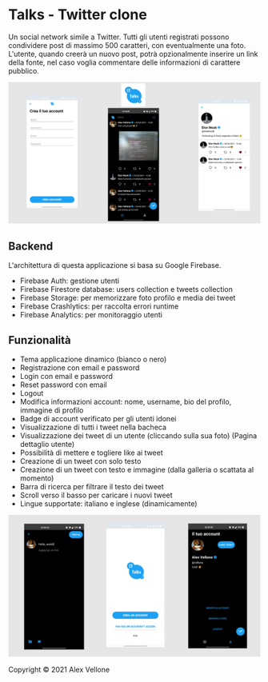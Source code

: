 # Talks - Twitter clone

Un social network simile a Twitter. 
Tutti gli utenti registrati possono condividere post di massimo 500 caratteri, con eventualmente una foto.
L'utente, quando creerà un nuovo post, potrà opzionalmente inserire un link della fonte, 
nel caso voglia commentare delle informazioni di carattere pubblico.

![Poster 1](app/src/main/poster1.png)


## Backend
L'architettura di questa applicazione si basa su Google Firebase.
- Firebase Auth: gestione utenti
- Firebase Firestore database: users collection e tweets collection
- Firebase Storage: per memorizzare foto profilo e media dei tweet
- Firebase Crashlytics: per raccolta errori runtime
- Firebase Analytics: per monitoraggio utenti


## Funzionalità
- Tema applicazione dinamico (bianco o nero)
- Registrazione con email e password
- Login con email e password
- Reset password con email
- Logout
- Modifica informazioni account: nome, username, bio del profilo, immagine di profilo
- Badge di account verificato per gli utenti idonei
- Visualizzazione di tutti i tweet nella bacheca
- Visualizzazione dei tweet di un utente (cliccando sulla sua foto) (Pagina dettaglio utente)
- Possibilità di mettere e togliere like ai tweet
- Creazione di un tweet con solo testo
- Creazione di un tweet con testo e immagine (dalla galleria o scattata al momento)
- Barra di ricerca per filtrare il testo dei tweet
- Scroll verso il basso per caricare i nuovi tweet
- Lingue supportate: italiano e inglese (dinamicamente)


![Poster 2](app/src/main/poster2.png)


Copyright © 2021 Alex Vellone
